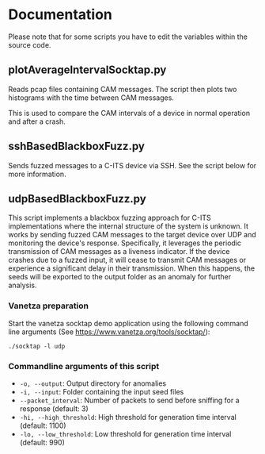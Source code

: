 # Documentation

Please note that for some scripts you have to edit the variables within the source code.  

## plotAverageIntervalSocktap.py

Reads pcap files containing CAM messages.
The script then plots two histograms with the time between CAM messages.

This is used to compare the CAM intervals of a device in normal operation and after a crash.

## sshBasedBlackboxFuzz.py

Sends fuzzed messages to a C-ITS device via SSH. See the script below for more information. 

## udpBasedBlackboxFuzz.py

This script implements a blackbox fuzzing approach for C-ITS implementations where the internal structure of the system is unknown. 
It works by sending fuzzed CAM messages to the target device over UDP and monitoring the device's response. 
Specifically, it leverages the periodic transmission of CAM messages as a liveness indicator. 
If the device crashes due to a fuzzed input, it will cease to transmit CAM messages or experience a significant delay in their transmission.
When this happens, the seeds will be exported to the output folder as an anomaly for further analysis. 

### Vanetza preparation
Start the vanetza socktap demo application using the following command line arguments (See https://www.vanetza.org/tools/socktap/):
```
./socktap -l udp
```

### Commandline arguments of this script

* `-o, --output`: Output directory for anomalies
* `-i, --input`: Folder containing the input seed files
* `--packet_interval`: Number of packets to send before sniffing for a response (default: 3)
* `-hi, --high_threshold`: High threshold for generation time interval (default: 1100)
* `-lo, --low_threshold`: Low threshold for generation time interval (default: 990)
